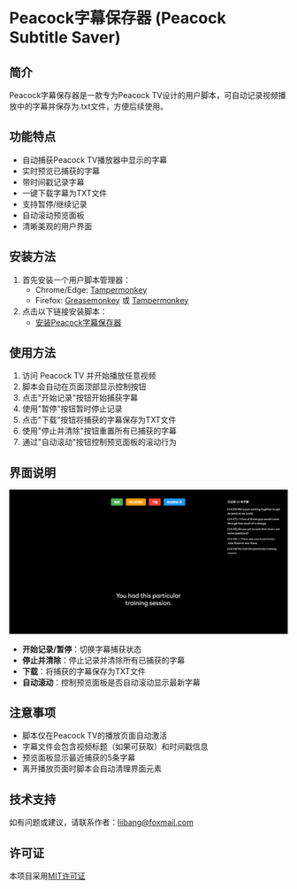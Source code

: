 # Peacock字幕保存器 (Peacock Subtitle Saver)

## 简介
Peacock字幕保存器是一款专为Peacock TV设计的用户脚本，可自动记录视频播放中的字幕并保存为.txt文件，方便后续使用。

## 功能特点
- 自动捕获Peacock TV播放器中显示的字幕
- 实时预览已捕获的字幕
- 带时间戳记录字幕
- 一键下载字幕为TXT文件
- 支持暂停/继续记录
- 自动滚动预览面板
- 清晰美观的用户界面

## 安装方法
1. 首先安装一个用户脚本管理器：
   - Chrome/Edge: [Tampermonkey](https://www.tampermonkey.net/)
   - Firefox: [Greasemonkey](https://addons.mozilla.org/en-US/firefox/addon/greasemonkey/) 或 [Tampermonkey](https://www.tampermonkey.net/)
2. 点击以下链接安装脚本：
   - [安装Peacock字幕保存器](https://greasyfork.org/scripts/528126)

## 使用方法
1. 访问 Peacock TV 并开始播放任意视频
2. 脚本会自动在页面顶部显示控制按钮
3. 点击"开始记录"按钮开始捕获字幕
4. 使用"暂停"按钮暂时停止记录
5. 点击"下载"按钮将捕获的字幕保存为TXT文件
6. 使用"停止并清除"按钮重置所有已捕获的字幕
7. 通过"自动滚动"按钮控制预览面板的滚动行为

## 界面说明
![界面截图](image.png)
- **开始记录/暂停**：切换字幕捕获状态
- **停止并清除**：停止记录并清除所有已捕获的字幕
- **下载**：将捕获的字幕保存为TXT文件
- **自动滚动**：控制预览面板是否自动滚动显示最新字幕

## 注意事项
- 脚本仅在Peacock TV的播放页面自动激活
- 字幕文件会包含视频标题（如果可获取）和时间戳信息
- 预览面板显示最近捕获的5条字幕
- 离开播放页面时脚本会自动清理界面元素

## 技术支持
如有问题或建议，请联系作者：liibang@foxmail.com

## 许可证
本项目采用[MIT许可证](https://opensource.org/licenses/MIT)
